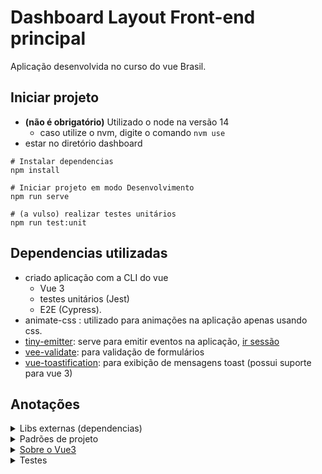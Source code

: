 # Dashboard Layout Front-end principal
Aplicação desenvolvida no curso do vue Brasil.

## Iniciar projeto
- **(não é obrigatório)** Utilizado o node na versão 14
  - caso utilize o nvm, digite o comando `nvm use`
- estar no diretório dashboard
```shell
# Instalar dependencias
npm install

# Iniciar projeto em modo Desenvolvimento
npm run serve

# (a vulso) realizar testes unitários
npm run test:unit
```

## Dependencias utilizadas
- criado aplicação com a CLI do vue
  - Vue 3
  - testes unitários (Jest) 
  - E2E (Cypress).
- animate-css : utilizado para animações na aplicação apenas usando css.
- [tiny-emitter](https://github.com/scottcorgan/tiny-emitter#readme): serve para emitir eventos na aplicação, [ir sessão](/#sobre-vue3)
- [vee-validate](https://vee-validate.logaretm.com/v3): para validação de formulários
- [vue-toastification](): para exibição de mensagens toast (possui suporte para vue 3)

## Anotações



<details>
  <summary>Libs externas (dependencias)</summary>

### Vee-validate
- utilizado no [modal de login](./src/components/ModalLogin/index.vue)
- na versão mais nova ele possui integração com o Vue 3
  - é possível utilizar hooks para validação

### vue-toastification
- utilizado para mostrar mensagens toast na aplicação
- é necessário configurar ele no nosso [main.js](./src/main.js), adicionando imports do css e do global dele.

</details>

<details>
  <summary>Padrões de projeto</summary>

### arquivos de view
- os diretórios na view representam uma página, e o componente da página é o arquivo `index.vue` de cada diretório
- outros arquivos de componentes dentro delas são subcomponentes do componenten principal (`index.vue`).
- no caso da home, por questões do header ser diferente que das páginas de área logada, o header dela ficou como subcomponente.

### Para modal
- component factory: a ideia principal seria um componente responsável por verificar qual modal que deseja utilizar, que o factory irá entregar.

- para ativar o modal ele foi montado como um serviço, mas que na vdd é um evento por trás. [arquivo useModal](./src/hooks/useModal.js)

</details>


<details>
  <summary> <a href="/#sobre-vue3"> Sobre o Vue3 </a> </summary>

- está sendo utilizado setup ao invés da options API (atributos methods, computed, watch...)
- não possui mais events, é necessário utiliza lib de terceiros (no projeto utiliza o `tiny-emitter`).

### Suspense
- utilizada no componenete [Feedbacks](./src/views/Feedbacks/index.vue)
- contexto: os browsers são single thread, e eles fazem renderização do html, css, handling de JS, tudo nessa mesma thread.
- a ideia do suspense é fazer o que fala no contexto, de uma maneira que possamos ter maior controle quando muitas atividades estão fazendo ao mesmo tempo. ex: desenhadndo CSS e handling de JS
- ele tem melhor funcionamento quando a aplicação é muito grande.
- para utilzar ela
  - é necessário utilizar a tag `templates` e declarar quem é o `#default` é quem é `#fallback`(seria o loading)
- utilizando ele, foi possível tornar o setup em uma função assíncrona no componente [Filters](./src/views/Feedbacks/Filters.vue)

</details>


<details>
  <summary> Testes </summary>

### Testes unitários

- eles estão ficando junto com  o arquivo a ser testado
- é necessário configurar o arquivo do jest config para que procure pelos arquivos em todo o diretório, pois estamos colocando os arquivos de teste unitário perto do arquivo a ser testado.
- para realizar os testes utilize o comando `npm run test:unit`

- _"erro dos métodos do jest não serem achados"_, são alertas do eslint, pois os métodos do jest são salvos no node de forma global em momento de execução deles (quando rodar o script do npm run).
  - para corrigir deve alterar o config do eslint para:
    ```javascript
    overrides: [
      {
        files: [
          '**/*.spec.js'
        ],
        env: {
          jest: true
        }
      }
    ]
    ```

</details>


